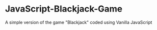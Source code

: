 # JavaScript-Blackjack-Game
A simple version of the game "Blackjack"  coded using Vanilla JavaScript
